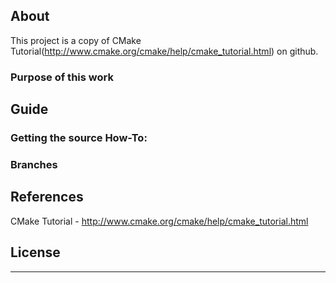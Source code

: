 ## About
This project is a copy of CMake Tutorial(http://www.cmake.org/cmake/help/cmake_tutorial.html) on github.

### Purpose of this work

## Guide
### Getting the source How-To:


### Branches


## References
CMake Tutorial - http://www.cmake.org/cmake/help/cmake_tutorial.html


## License
---
